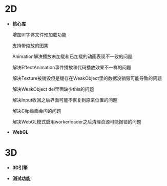# 2D

- **核心库**

  增加ttf字体文件预加载功能

  支持带缩放的图集

  Animation解决播放未加载和已加载的动画表现不一致的问题

  解决EffectAnimation事件播放和代码播放效果不一样的问题

  解决Texture被销毁但是缓存在WeakObject里的数据没销毁可能导致的问题
  
  解决WeakObject del里面缺少this的问题

  解决Input收回之后界面可能不恢复到原来位置的问题

  解决Clip动画会闪的问题
  
  解决WebGL模式启用workerloader之后清理资源可能报错的问题


- **WebGL**

  

# 3D

- **3D引擎**

  

- **测试功能**

  
